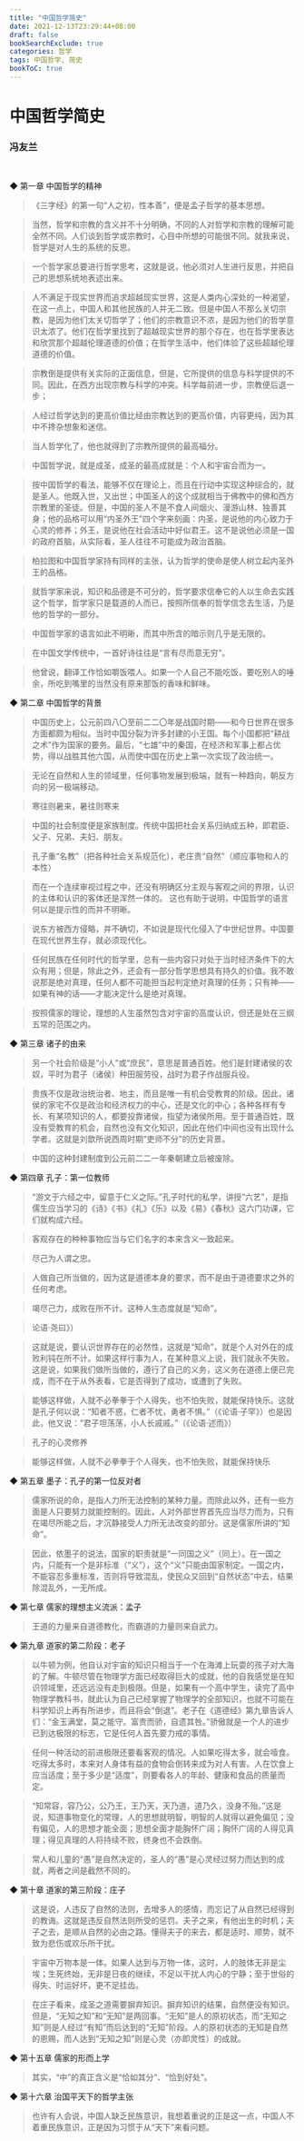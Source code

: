```yaml
---
title: "中国哲学简史"
date: 2021-12-13T23:29:44+08:00
draft: false
bookSearchExclude: true
categories: 哲学
tags: 中国哲学, 简史
bookToC: true
---
```


# 中国哲学简史
### 冯友兰

<br/>

◆ 第一章 中国哲学的精神

> 《三字经》的第一句“人之初，性本善”，便是孟子哲学的基本思想。

> 当然，哲学和宗教的含义并不十分明确，不同的人对哲学和宗教的理解可能全然不同。人们谈到哲学或宗教时，心目中所想的可能很不同。就我来说，哲学是对人生的系统的反思。

> 一个哲学家总要进行哲学思考，这就是说，他必须对人生进行反思，并把自己的思想系统地表述出来。

> 人不满足于现实世界而追求超越现实世界，这是人类内心深处的一种渴望，在这一点上，中国人和其他民族的人并无二致。但是中国人不那么关切宗教，是因为他们太关切哲学了；他们的宗教意识不浓，是因为他们的哲学意识太浓了。他们在哲学里找到了超越现实世界的那个存在，也在哲学里表达和欣赏那个超越伦理道德的价值；在哲学生活中，他们体验了这些超越伦理道德的价值。

> 宗教倒是提供有关实际的正面信息，但是，它所提供的信息与科学提供的不同。因此，在西方出现宗教与科学的冲突。科学每前进一步，宗教便后退一步；

> 人经过哲学达到的更高价值比经由宗教达到的更高价值，内容更纯，因为其中不搀杂想象和迷信。

> 当人哲学化了，他也就得到了宗教所提供的最高福分。

> 中国哲学说，就是成圣，成圣的最高成就是：个人和宇宙合而为一。

> 按中国哲学的看法，能够不仅在理论上，而且在行动中实现这种综合的，就是圣人。他既入世，又出世；中国圣人的这个成就相当于佛教中的佛和西方宗教里的圣徒。但是，中国的圣人不是不食人间烟火、漫游山林、独善其身；他的品格可以用“内圣外王”四个字来刻画：内圣，是说他的内心致力于心灵的修养；外王，是说他在社会活动中好似君王。这不是说他必须是一国的政府首脑，从实际看，圣人往往不可能成为政治首脑。

> 柏拉图和中国哲学家持有同样的主张，认为哲学的使命是使人树立起内圣外王的品格。

> 就哲学家来说，知识和品德是不可分的，哲学要求信奉它的人以生命去实践这个哲学，哲学家只是载道的人而已，按照所信奉的哲学信念去生活，乃是他的哲学的一部分。

> 中国哲学家的语言如此不明晰，而其中所含的暗示则几乎是无限的。

> 在中国文学传统中，一首好诗往往是“言有尽而意无穷”。

> 他曾说，翻译工作恰如嚼饭喂人。如果一个人自己不能吃饭，要吃别人的唾余，所吃到嘴里的当然没有原来那饭的香味和鲜味。


◆ 第二章 中国哲学的背景

> 中国历史上，公元前四八〇至前二二〇年是战国时期——和今日世界在很多方面都颇为相似。当时中国分裂为许多封建的小王国。每个小国都把“耕战之术”作为国家的要务。最后，“七雄”中的秦国，在经济和军事上都占优势，得以战胜其他六国，从而使中国在历史上第一次实现了政治统一。

> 无论在自然和人生的领域里，任何事物发展到极端，就有一种趋向，朝反方向的另一极端移动。

> 寒往则暑来，暑往则寒来

> 中国的社会制度便是家族制度。传统中国把社会关系归纳成五种，即君臣、父子、兄弟、夫妇、朋友。

> 孔子重“名教”（把各种社会关系规范化），老庄贵“自然”（顺应事物和人的本性）

> 而在一个连续审视过程之中，还没有明确区分主观与客观之间的界限，认识的主体和认识的客体还是浑然一体的。
这也有助于说明，中国哲学的语言何以是提示性的而并不明晰。

> 说东方被西方侵略，并不确切，不如说是现代化侵入了中世纪世界。中国要在现代世界生存，就必须现代化。

> 任何民族在任何时代的哲学里，总有一些内容只对处于当时经济条件下的大众有用；但是，除此之外，还会有一部分哲学思想具有持久的价值。我不敢说那是绝对真理，任何人都不可能担当起判定绝对真理的任务；只有神——如果有神的话——才能决定什么是绝对真理。

> 按照儒家的理论，理想的人生虽然包含对宇宙的高度认识，但还是处在三纲五常的范围之内。


◆ 第三章 诸子的由来

> 另一个社会阶级是“小人”或“庶民”，意思是普通百姓。他们是封建诸侯的农奴，平时为君子（诸侯）种田服劳役，战时为君子作战服兵役。

> 贵族不仅是政治统治者、地主，而且是唯一有机会受教育的阶级。因此，诸侯的家宅不仅是政治和经济权力的中心，还是文化的中心；各种各样有专长、有某项知识的人，都要投靠诸侯，指望为诸侯所用。至于普通百姓，既没有受教育的机会，自然也没有文化知识，因此在他们中间也没有出现什么学者。这就是刘歆所说西周时期“吏师不分”的历史背景。

> 中国的这种封建制度到公元前二二一年秦朝建立后被废除。


◆ 第四章 孔子：第一位教师

> “游文于六经之中，留意于仁义之际。”孔子时代的私学，讲授“六艺”，是指儒生应当学习的《诗》《书》《礼》《乐》以及《易》《春秋》这六门功课，它们就构成六经。

> 客观存在的种种事物应当与它们名字的本来含义一致起来。

> 尽己为人谓之忠。

> 人做自己所当做的，因为这是道德本身的要求，而不是由于道德要求之外的任何考虑。

> 竭尽己力，成败在所不计。这种人生态度就是“知命”。

> 论语·尧曰》）

> 这就是说，要认识世界存在的必然性，这就是“知命”，就是个人对外在的成败利钝在所不计。如果这样行事为人，在某种意义上说，我们就永不失败。这是说，如果我们做所当做的，遵行了自己的义务，这义务在道德上便已完成，而不在于从外表看，它是否得到了成功，或遭到了失败。

> 能够这样做，人就不必拳拳于个人得失，也不怕失败，就能保持快乐。这就是孔子何以说：“知者不惑，仁者不忧，勇者不惧。”（《论语·子罕》）也是因此，他又说：“君子坦荡荡，小人长戚戚。”（《论语·述而》）

> 孔子的心灵修养

> 能够这样做，人就不必拳拳于个人得失，也不怕失败，就能保持快乐


◆ 第五章 墨子：孔子的第一位反对者

> 儒家所说的命，是指人力所无法控制的某种力量。而除此以外，还有一些方面是人只要努力就能控制的。因此，人对外部世界首先应当尽力而为，只有在竭尽所能之后，才沉静接受人力所无法改变的部分。这是儒家所讲的“知命”。

> 因此，依墨子的说法，国家的职责就是“一同国之义”（同上）。在一国之内，只能有一个是非标准（“义”），这个“义”只能由国家制定。一国之内，不能容忍多重标准，否则将导致混乱，使民众又回到“自然状态”中去，结果除混乱外，一无所成。


◆ 第七章 儒家的理想主义流派：孟子

> 王道的力量来自道德教化，而霸道的力量则来自武力。


◆ 第九章 道家的第二阶段：老子

> 以牛顿为例，他自认对宇宙的知识只相当于一个在海滩上玩耍的孩子对大海的了解。牛顿尽管在物理学方面已经取得巨大的成就，他的自我感觉是在知识领域里，还远远没有走到极限。但是，如果有一个高中学生，读完了高中物理学教科书，就此认为自己已经掌握了物理学的全部知识，也就不可能在科学知识上再有所进步，而且将会“倒退”。老子在《道德经》第九章告诉人们：“金玉满堂，莫之能守。富贵而骄，自遗其咎。”骄傲就是一个人的进步已到达极限的标志，它是任何人首先要力戒的事情。

> 任何一种活动的前进极限还要看客观的情况。人如果吃得太多，就会噎食。吃得太多时，本来对人身体有益的食物会倒转来成为对人有害。人在饮食上应当适度；至于多少是“适度”，则要看各人的年龄、健康和食品的质量而定。

> “知常容，容乃公，公乃王，王乃天，天乃道，道乃久，没身不殆。”这是说，知道事物变化的常理，人的思想就明智，明智的人就得以避免偏见；没有偏见，人的思想才能全面；思想全面才能胸怀广阔；胸怀广阔的人得见真理；得见真理的人将持续不败，终身也不会跌倒。

> 常人和儿童的“愚”是自然决定的，圣人的“愚”是心灵经过努力而达到的成就，两者之间是截然不同的。


◆ 第十章 道家的第三阶段：庄子

> 这是说，人违反了自然的法则，去增多人的感情，而忘记了从自然已经得到的教诲。这就是违反自然法则所受的惩罚。夫子之来，有他出生的时机；夫子之去，是顺从自然的必由之路。懂得夫子的来去，都是适时、顺势，就不致为悲伤或欢乐所干扰。

> 宇宙中万物本是一体。如果人达到与万物一体，这时，人的肢体无非是尘埃；生死终始，无非是日夜的继续，不足以干扰人内心的宁静；至于世俗的得失、时运好坏，更不足挂齿。

> 在庄子看来，成圣之道需要摒弃知识。摒弃知识的结果，自然便没有知识。但是，“无知之知”和“无知”是两回事。“无知”是人的原初状态，而“无知之知”则是人经过“有知”而后达到的“无知”阶段。人的原初状态的无知是自然的恩赐，而人达到“无知之知”则是心灵（亦即灵性）的成就。


◆ 第十五章 儒家的形而上学

> 其实，“中”的真正含义是“恰如其分”、“恰到好处”。


◆ 第十六章 治国平天下的哲学主张

> 也许有人会说，中国人缺乏民族意识，我想着重说的正是这一点，中国人不着重民族意识，正是因为习惯于从“天下”来看问题。